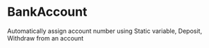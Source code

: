 # BankAccount
Automatically assign account number using Static variable, Deposit, Withdraw from an account

